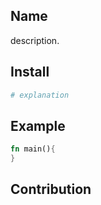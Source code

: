 ## Name

description.

## Install

```bash
# explanation
```

## Example

```rust
fn main(){
}
```

## Contribution
